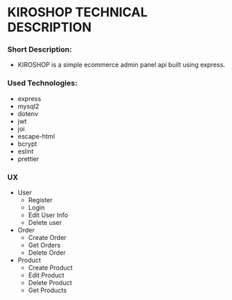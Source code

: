 # KIROSHOP TECHNICAL DESCRIPTION

### Short Description:

- KIROSHOP is a simple ecommerce admin panel api built using express.

### Used Technologies:

- express
- mysql2
- dotenv
- jwt
- joi
- escape-html
- bcrypt
- eslint
- prettier

### UX

- User
  - Register
  - Login
  - Edit User Info
  - Delete user
- Order
  - Create Order
  - Get Orders
  - Delete Order
- Product
  - Create Product
  - Edit Product
  - Delete Product
  - Get Products
